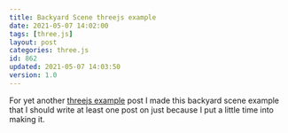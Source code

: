 ```yaml
---
title: Backyard Scene threejs example
date: 2021-05-07 14:02:00
tags: [three.js]
layout: post
categories: three.js
id: 862
updated: 2021-05-07 14:03:50
version: 1.0
---
```


For yet another [threejs example](/2021/02/19/threejs-examples/) post I made this backyard scene example that I should write at least one post on just because I put a little time into making it.

<!-- more -->
